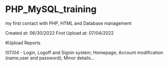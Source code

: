 # PHP_MySQL_training

my first contact with PHP, HTML and Database management
 
Created at: 06/30/2022
First Upload at: 07/04/2022

#Upload Reports

!07/04 - Login, Logoff and Signin system; Homepage; Account modification (name,user and password); Minor details...
